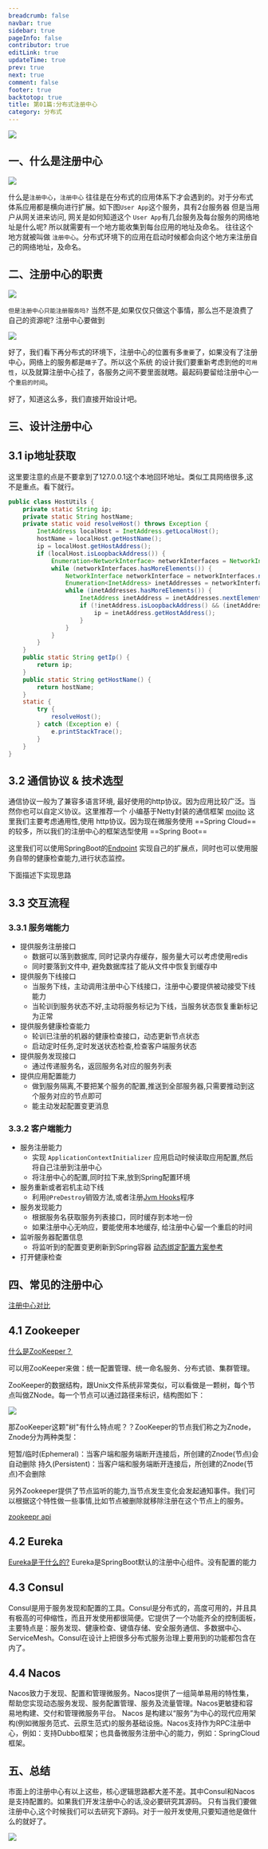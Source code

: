 ```yaml
---
breadcrumb: false
navbar: true
sidebar: true
pageInfo: false
contributor: true
editLink: true
updateTime: true
prev: true
next: true
comment: false
footer: true
backtotop: true
title: 第01篇:分布式注册中心
category: 分布式
---
```


![](https://img.springlearn.cn/blog/learn_1652941175000.png)

## 一、什么是注册中心

![](https://img.springlearn.cn/blog/learn_1652941012000.png)


什么是`注册中心`，`注册中心` 往往是在分布式的应用体系下才会遇到的。对于分布式体系应用都是横向进行扩展。如下图`User App`这个服务，具有2台服务器
但是当用户从网关进来访问, 网关是如何知道这个 `User App`有几台服务及每台服务的网络地址是什么呢? 所以就需要有一个地方能收集到每台应用的地址及命名。
往往这个地方就被叫做 `注册中心`。分布式环境下的应用在启动时候都会向这个地方来注册自己的网络地址，及命名。

## 二、注册中心的职责

![](https://img.springlearn.cn/blog/learn_1652941926000.png)

`但是注册中心只能注册服务吗?` 当然不是,如果仅仅只做这个事情，那么岂不是浪费了自己的资源呢? 注册中心要做到 

![](https://img.springlearn.cn/blog/learn_1652942499000.png)

好了，我们看下再分布式的环境下，注册中心的位置有多`重要`了，如果没有了注册中心，网络上的服务都是`瞎子`了。所以这个系统
的设计我们要重新考虑到他的`可用性`，以及就算注册中心挂了，各服务之间不要里面就瞎。最起码要留给注册中心一个`重启的时间`。


好了，知道这么多，我们直接开始设计吧。

## 三、设计注册中心

## 3.1 ip地址获取

这里要注意的点是不要拿到了127.0.0.1这个本地回环地址。类似工具网络很多,这不是重点。看下就行。

```java 
public class HostUtils {
    private static String ip;
    private static String hostName;
    private static void resolveHost() throws Exception {
        InetAddress localHost = InetAddress.getLocalHost();
        hostName = localHost.getHostName();
        ip = localHost.getHostAddress();
        if (localHost.isLoopbackAddress()) {
            Enumeration<NetworkInterface> networkInterfaces = NetworkInterface.getNetworkInterfaces();
            while (networkInterfaces.hasMoreElements()) {
                NetworkInterface networkInterface = networkInterfaces.nextElement();
                Enumeration<InetAddress> inetAddresses = networkInterface.getInetAddresses();
                while (inetAddresses.hasMoreElements()) {
                    InetAddress inetAddress = inetAddresses.nextElement();
                    if (!inetAddress.isLoopbackAddress() && (inetAddress instanceof Inet4Address)) {
                        ip = inetAddress.getHostAddress();
                    }
                }
            }
        }
    }
    public static String getIp() {
        return ip;
    }
    public static String getHostName() {
        return hostName;
    }
    static {
        try {
            resolveHost();
        } catch (Exception e) {
            e.printStackTrace();
        }
    }
}
```

## 3.2 通信协议 & 技术选型

通信协议一般为了兼容多语言环境, 最好使用的http协议。因为应用比较广泛。当然你也可以自定义协议。这里推荐一个
小编基于Netty封装的通信框架 [mojito](https://mojito.springlearn.cn/) 这里我们主要考虑通用性,使用
http协议。因为现在微服务使用 ==Spring Cloud== 的较多，所以我们的注册中心的框架选型使用 ==Spring Boot==

这里我们可以使用SpringBoot的[Endpoint](/learn/spring/Endpoint监控端点扩展/) 实现自己的扩展点，同时也可以使用服务自带的健康检查能力,进行状态监控。

下面描述下实现思路


## 3.3 交互流程

### 3.3.1 服务端能力

- 提供服务注册接口
  - 数据可以落到数据库, 同时记录内存缓存，服务量大可以考虑使用redis
  - 同时要落到文件中, 避免数据库挂了能从文件中恢复到缓存中
- 提供服务下线接口
  - 当服务下线，主动调用注册中心下线接口，注册中心要提供被动接受下线能力
  - 当轮训到服务状态不好,主动将服务标记为下线，当服务状态恢复重新标记为正常
- 提供服务健康检查能力
  - 轮训已注册的机器的健康检查接口，动态更新节点状态
  - 启动定时任务,定时发送状态检查,检查客户端服务状态
- 提供服务发现接口
  - 通过传递服务名，返回服务名对应的服务列表
- 提供应用配置能力
  - 做到服务隔离,不要把某个服务的配置,推送到全部服务器,只需要推动到这个服务对应的节点即可
  - 能主动发起配置变更消息

### 3.3.2 客户端能力

- 服务注册能力
  - 实现 `ApplicationContextInitializer` 应用启动时候读取应用配置,然后将自己注册到注册中心
  - 将注册中心的配置,同时拉下来,放到Spring配置环境
- 服务重新或者宕机主动下线
  - 利用`@PreDestroy`销毁方法,或者注册[Jvm Hooks](/learn/java/hooks%E5%87%BD%E6%95%B0/)程序
- 服务发现能力
  - 根据服务名获取服务列表接口，同时缓存到本地一份
  - 如果注册中心无响应，要能使用本地缓存, 给注册中心留一个重启的时间
- 监听服务器配置信息
  - 将监听到的配置变更刷新到Spring容器 [动态绑定配置方案参考](/learn/spring/Spring动态绑定配置/)
- 打开健康检查

## 四、常见的注册中心

[注册中心对比](https://blog.csdn.net/sanmi8276/article/details/113513488)

## 4.1 Zookeeper

[什么是ZooKeeper？](https://zhuanlan.zhihu.com/p/62526102)

可以用ZooKeeper来做：统一配置管理、统一命名服务、分布式锁、集群管理。

ZooKeeper的数据结构，跟Unix文件系统非常类似，可以看做是一颗树，每个节点叫做ZNode。每一个节点可以通过路径来标识，结构图如下：

![](https://img.springlearn.cn/blog/learn_1653357711000.png)

那ZooKeeper这颗"树"有什么特点呢？？ZooKeeper的节点我们称之为Znode，Znode分为两种类型：

短暂/临时(Ephemeral)：当客户端和服务端断开连接后，所创建的Znode(节点)会自动删除
持久(Persistent)：当客户端和服务端断开连接后，所创建的Znode(节点)不会删除

另外Zookeeper提供了节点监听的能力,当节点发生变化会发起通知事件。我们可以根据这个特性做一些事情,比如节点被删除就移除注册在这个节点上的服务。

[zookeepr api](/learn/other/zookeeper/)




## 4.2 Eureka

[Eureka是干什么的?](https://blog.csdn.net/buyaoshuohua1/article/details/119620675)
Eureka是SpringBoot默认的注册中心组件。没有配置的能力

## 4.3 Consul

Consul是用于服务发现和配置的工具。Consul是分布式的，高度可用的，并且具有极高的可伸缩性，而且开发使用都很简便。它提供了一个功能齐全的控制面板，主要特点是：服务发现、健康检查、键值存储、安全服务通信、多数据中心、ServiceMesh。Consul在设计上把很多分布式服务治理上要用到的功能都包含在内了。


## 4.4 Nacos

Nacos致力于发现、配置和管理微服务。Nacos提供了一组简单易用的特性集，帮助您实现动态服务发现、服务配置管理、服务及流量管理。Nacos更敏捷和容易地构建、交付和管理微服务平台。 Nacos 是构建以“服务”为中心的现代应用架构(例如微服务范式、云原生范式)的服务基础设施。Nacos支持作为RPC注册中心，例如：支持Dubbo框架；也具备微服务注册中心的能力，例如：SpringCloud框架。

## 五、总结

市面上的注册中心有以上这些，核心逻辑思路都大差不差。其中Consul和Nacos是支持配置的。如果我们开发注册中心的话,没必要研究其源码。
只有当我们要做注册中心,这个时候我们可以去研究下源码。对于一般开发使用,只要知道他是做什么的就好了。

![](https://img.springlearn.cn/blog/learn_1653371613000.png)
